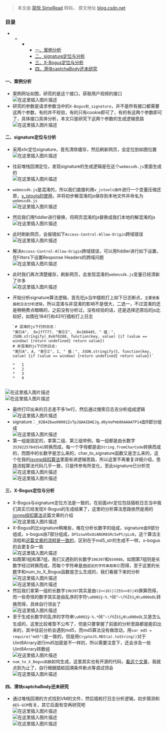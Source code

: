> 本文由 [简悦 SimpRead](http://ksria.com/simpread/) 转码， 原文地址 [blog.csdn.net](https://blog.csdn.net/weixin_43411585/article/details/123672621)

### 目录

*   *   *   *   [一、案例分析](#_1)
            *   [二、signature定位与分析](#signature_6)
            *   [三、X-Bogus定位与分析](#XBogus_37)
            *   [四、滑块captchaBody还未研究](#captchaBody_52)

#### 一、案例分析

*   案例网址如图，研究的是这个接口，获取用户视频的接口  
    ![在这里插入图片描述](https://img-blog.csdnimg.cn/c97eede94e874ce580503405b7a93327.png?x-oss-process=image/watermark,type_d3F5LXplbmhlaQ,shadow_50,text_Q1NETiBA5Y2B5LiA5aeQ,size_20,color_FFFFFF,t_70,g_se,x_16)
*   研究的参数是请求参数当中的`X-Bogus和_signature`，并不是所有接口都需要这两个参数，有的并不校验，有的只有cookie即可了，有的有这两个参数即可了，具体接口具体分析，本文只是研究下这两个参数的生成逻辑思路  
    ![在这里插入图片描述](https://img-blog.csdnimg.cn/fdd491a6a0ca4760a67762085b4b393b.png?x-oss-process=image/watermark,type_d3F5LXplbmhlaQ,shadow_50,text_Q1NETiBA5Y2B5LiA5aeQ,size_20,color_FFFFFF,t_70,g_se,x_16)

#### 二、signature定位与分析

*   采用xhr定位signature，首先清除缓存，然后刷新网页，会定位到如图位置  
    ![在这里插入图片描述](https://img-blog.csdnimg.cn/815f476563e64758b732098d2aafd0da.png?x-oss-process=image/watermark,type_d3F5LXplbmhlaQ,shadow_50,text_Q1NETiBA5Y2B5LiA5aeQ,size_20,color_FFFFFF,t_70,g_se,x_16)
*   往前堆栈回溯定位，发现signature的生成逻辑是在这个`webmssdk.js`里面生成的  
    ![在这里插入图片描述](https://img-blog.csdnimg.cn/d2d793b7783b4f78afb56bcbb521db04.png?x-oss-process=image/watermark,type_d3F5LXplbmhlaQ,shadow_50,text_Q1NETiBA5Y2B5LiA5aeQ,size_20,color_FFFFFF,t_70,g_se,x_16)
*   `webmssdk.js`是混淆的，所以我们直接利用`v_jstools插件`进行一个变量压缩还原，[v_jstools的使用](https://mp.weixin.qq.com/s/LisYhDKK_6ddF-19m1gvzg)，并将初步解混淆的js保存到本地文件并命名为`webmssdk.js`  
    ![在这里插入图片描述](https://img-blog.csdnimg.cn/47097f6b5ebb4534b0e19683584e879a.png?x-oss-process=image/watermark,type_d3F5LXplbmhlaQ,shadow_50,text_Q1NETiBA5Y2B5LiA5aeQ,size_20,color_FFFFFF,t_70,g_se,x_16)
*   然后我们用fiddler进行替换，将网页混淆的js替换成我们本地的解混淆的js  
    ![在这里插入图片描述](https://img-blog.csdnimg.cn/07e627fc355b4b76ae2e57a6976288ed.png?x-oss-process=image/watermark,type_d3F5LXplbmhlaQ,shadow_50,text_Q1NETiBA5Y2B5LiA5aeQ,size_20,color_FFFFFF,t_70,g_se,x_16)
*   此时刷新网页，会报错如下`Access-Control-Allow-Origin`跨域错误  
    ![在这里插入图片描述](https://img-blog.csdnimg.cn/daf7e14ad0ad4f8fa8bd7daad103058a.png?x-oss-process=image/watermark,type_d3F5LXplbmhlaQ,shadow_50,text_Q1NETiBA5Y2B5LiA5aeQ,size_20,color_FFFFFF,t_70,g_se,x_16)
*   解决`Access-Control-Allow-Origin`跨域错误，可以用fiddler进行如下设置，在Filters下设置Response Headers的跨域问题  
    ![在这里插入图片描述](https://img-blog.csdnimg.cn/af8c3af58c7f47feb75d3701728b17db.png?x-oss-process=image/watermark,type_d3F5LXplbmhlaQ,shadow_50,text_Q1NETiBA5Y2B5LiA5aeQ,size_20,color_FFFFFF,t_70,g_se,x_16)
*   此时我们再次清楚缓存，刷新网页，会发现混淆的`webmssdk.js`变量已经清新了许多  
    ![在这里插入图片描述](https://img-blog.csdnimg.cn/e73e0a20956945edaba7c96dd6514c5d.png?x-oss-process=image/watermark,type_d3F5LXplbmhlaQ,shadow_50,text_Q1NETiBA5Y2B5LiA5aeQ,size_20,color_FFFFFF,t_70,g_se,x_16)
*   开始分析signature算法逻辑，首先在js当中插桩打上如下日志断点，`主要是看插桩日志分析逻辑`，所以混淆与非混淆的影响不是很大，二选一，不过混淆的还是稍稍费点眼睛的，之前没有分析过，没有经验的话，还是选择还原后的js比较好，如图在184行和431行插桩打上日志
    
    ```
    `# 混淆的js下打的日志：
    "索引A", _0x1ff777, "索引I", _0x188445, " 值：", JSON.stringify(_0x6f0288, function(key, value) {if (value == window) {return undefined} return value})
    # 非混淆的js下打的日志:
    "索引A", A, "索引I", I, " 值：", JSON.stringify(S, function(key, value) {if (value == window) {return undefined} return value})` 
    
    *   1
    *   2
    *   3
    *   4
    
    
    ```
    

![在这里插入图片描述](https://img-blog.csdnimg.cn/2d3e3e418d95471e9ff764a357793e60.png?x-oss-process=image/watermark,type_d3F5LXplbmhlaQ,shadow_50,text_Q1NETiBA5Y2B5LiA5aeQ,size_20,color_FFFFFF,t_70,g_se,x_16)  
![在这里插入图片描述](https://img-blog.csdnimg.cn/32f147870a6a4febbe104e227a889c59.png?x-oss-process=image/watermark,type_d3F5LXplbmhlaQ,shadow_50,text_Q1NETiBA5Y2B5LiA5aeQ,size_20,color_FFFFFF,t_70,g_se,x_16)

*   最终打印出来的日志差不多1w行，然后通过搜索日志去分析组成逻辑  
    ![在这里插入图片描述](https://img-blog.csdnimg.cn/05bac1b490f243598fd686cb7d56ae62.png?x-oss-process=image/watermark,type_d3F5LXplbmhlaQ,shadow_50,text_Q1NETiBA5Y2B5LiA5aeQ,size_20,color_FFFFFF,t_70,g_se,x_16)
*   signature：`_02B4Z6wo00001ZvTpJQAAIDAEJg.d0yVePmb06AAAATP14`由9部分组成  
    ![在这里插入图片描述](https://img-blog.csdnimg.cn/7b9a1afaea204537938a4fd1ce8bf327.png)
*   第一组是固定的，拿第二组、第三组举例，每一组都是由长数字`35392257845541`转换而成，每一个字母都是由`String.fromCharCode`转换而成的，而图中的长数字是怎么来的，char_to_signature函数又是怎么来的，这个在我的[jsvmp纯扣算法](https://mp.weixin.qq.com/s/81sKkysbWyPeHEtuFT_ynw)里面有讲逻辑思路，所以这里不再重复详细介绍，思路流程算法代码几乎一致，只是传参有所变化，至此signature已分析完  
    ![在这里插入图片描述](https://img-blog.csdnimg.cn/60370c24428d4fac9a5e78db8fb46a87.png?x-oss-process=image/watermark,type_d3F5LXplbmhlaQ,shadow_50,text_Q1NETiBA5Y2B5LiA5aeQ,size_20,color_FFFFFF,t_70,g_se,x_16)  
    ![在这里插入图片描述](https://img-blog.csdnimg.cn/a5584c1aee4541298adaae7b4fc982eb.png?x-oss-process=image/watermark,type_d3F5LXplbmhlaQ,shadow_50,text_Q1NETiBA5Y2B5LiA5aeQ,size_20,color_FFFFFF,t_70,g_se,x_16)

#### 三、X-Bogus定位与分析

*   X-Bogus与signature定位方法是一致的，在前面xhr定位包括插桩日志当中我们其实已经发现X-Bogus的生成结果了，这里的分析算法思路依然是用的[jsvmp纯扣算法](https://mp.weixin.qq.com/s/81sKkysbWyPeHEtuFT_ynw)这篇文章的介绍  
    ![在这里插入图片描述](https://img-blog.csdnimg.cn/02f2b0182c184c4d803bdf2bccb122ee.png?x-oss-process=image/watermark,type_d3F5LXplbmhlaQ,shadow_50,text_Q1NETiBA5Y2B5LiA5aeQ,size_20,color_FFFFFF,t_70,g_se,x_16)
*   X-Bogus的比signature稍难些，难在分析长数字的组成，signature由9部分组成，x-bogus由7部分组成，`DFSzswVOx8zANGR8SRc5oPt/pLv8`，这个算法主流程和[这篇文章的流程是一致的](https://mp.weixin.qq.com/s/BJ2F2o7RXQ3yAVE3-08fcA)，区别在于md5_str的生成不一样，x-bogus的会更复杂一些  
    ![在这里插入图片描述](https://img-blog.csdnimg.cn/edd653c09f624bf2aaac4c1eb9076f9a.png)
*   如图第1组和第7组，我们又遇到的长数字`196397`和`934988`，如图第7组则是长数字经过转换而成，而每个字符串是由`固定的字符串取索引`而得，至于这里的长数字和num_to_X_Bogus函数是怎么生成的，我们看接下来的分析  
    ![在这里插入图片描述](https://img-blog.csdnimg.cn/61e528961dc34af3a8934e9dc773b115.png?x-oss-process=image/watermark,type_d3F5LXplbmhlaQ,shadow_50,text_Q1NETiBA5Y2B5LiA5aeQ,size_20,color_FFFFFF,t_70,g_se,x_16)  
    ![在这里插入图片描述](https://img-blog.csdnimg.cn/8fde997c844e4a4ab557a42e17801c34.png?x-oss-process=image/watermark,type_d3F5LXplbmhlaQ,shadow_50,text_Q1NETiBA5Y2B5LiA5aeQ,size_20,color_FFFFFF,t_70,g_se,x_16)
*   然后我们拿第一组的长数字`196397`其实是由`(2<<16)|(255<<8)|45`换算而得，而一些奇怪的数字其实是由乱序的字符`\u0002ÿ-%.*ÔË^–\fñŽšš¿N\u000eDL`转换而得，具体自行领会了  
    ![在这里插入图片描述](https://img-blog.csdnimg.cn/31e5eae515f14581bc68bb2e1b5e9577.png?x-oss-process=image/watermark,type_d3F5LXplbmhlaQ,shadow_50,text_Q1NETiBA5Y2B5LiA5aeQ,size_20,color_FFFFFF,t_70,g_se,x_16)
*   至于生成长数字的乱序的字符串`\u0002ÿ-%.*ÔË^–\fñŽšš¿N\u000eDL`又是怎么生成的，这里比较难暂不公布了，但是只要掌握了前面的分析思路都是能扣出来的，其中往前分析会遇到md5，而md5算法没有做改动，用`var md5 = require("md5")`是一致的，但是用`CryptoJS.MD5(a).toString()`对于Uint8Arrary进行md5加密是不一样的，所以需要注意下，还会涉及一些Uint8Arrary转数组  
    ![在这里插入图片描述](https://img-blog.csdnimg.cn/c57a11b6f70b4889839a9baf023a3a5f.png?x-oss-process=image/watermark,type_d3F5LXplbmhlaQ,shadow_50,text_Q1NETiBA5Y2B5LiA5aeQ,size_20,color_FFFFFF,t_70,g_se,x_16)
*   `num_to_X_Bogus函数`如何生成，这里其实也有开源的代码，[看这个文章](https://blog.csdn.net/wdfrog/article/details/6176835)，我就点到为止了，自行根据插桩回溯条件断点等调试领会  
    ![在这里插入图片描述](https://img-blog.csdnimg.cn/26eeb5c2ceae4562944844d775c42c93.png?x-oss-process=image/watermark,type_d3F5LXplbmhlaQ,shadow_50,text_Q1NETiBA5Y2B5LiA5aeQ,size_20,color_FFFFFF,t_70,g_se,x_16)

#### 四、滑块captchaBody还未研究

*   通过堆栈回溯的方式找到VM的文件，然后插桩打日志分析逻辑，初步猜测和`AES-GCM`有关，其它后面有空再研究吧  
    ![在这里插入图片描述](https://img-blog.csdnimg.cn/5200dd8540274adf85c527a09d1b1f8c.png?x-oss-process=image/watermark,type_d3F5LXplbmhlaQ,shadow_50,text_Q1NETiBA5Y2B5LiA5aeQ,size_20,color_FFFFFF,t_70,g_se,x_16)  
    ![在这里插入图片描述](https://img-blog.csdnimg.cn/8308c0d5d598488eb5baeda6ff0db16a.png?x-oss-process=image/watermark,type_d3F5LXplbmhlaQ,shadow_50,text_Q1NETiBA5Y2B5LiA5aeQ,size_20,color_FFFFFF,t_70,g_se,x_16)  
    ![在这里插入图片描述](https://img-blog.csdnimg.cn/ca1d1a1d870946beb80b7ffb9d80e568.png?x-oss-process=image/watermark,type_d3F5LXplbmhlaQ,shadow_50,text_Q1NETiBA5Y2B5LiA5aeQ,size_20,color_FFFFFF,t_70,g_se,x_16)